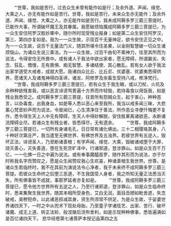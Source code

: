 <!-- { "loadSidebar": true } -->
　　“‘世尊，我如是苦行，过去众生未曾有能作如是行；及余外道、声闻、缘觉、大乘之人，亦无有能作如是苦行。世尊，我如是苦行，未来众生亦无能作；及余外道、声闻、缘觉、大乘之人，亦无能作如是苦行。我未成阿耨多罗三藐三菩提时，已能作大事，所谓破坏魔王及其眷属。我愿破烦恼魔成阿耨多罗三藐三菩提已，为一众生安住阿罗汉胜妙果中，随尔所时现受残业报身；如是第二众生安住阿罗汉，第三、第四亦复如是。我为一一众生故，示现百千无量神足，欲令安住正见之中。为一一众生故，说百千无量法门义，随其所堪令住圣果，以金刚智慧破一切众生诸烦恼山，为诸众生说三乘法。为一一众生故，过百千由旬不乘神力，往至其所而为说法，令得安住无所畏中。或有诸人于我法中欲出家者，愿无障碍，所谓羸劣、失念、狂乱、憍慢，无有畏惧、痴无智慧、多诸结使、其心散乱。若有女人欲于我法出家学道受大戒者，成就大愿。我诸四众比丘、比丘尼、优婆塞、优婆夷悉得供养，愿诸天人及诸鬼神得四圣谛，诸龙、阿修罗及余畜生受持八戒，修净梵行。
　　“‘世尊，我成阿耨多罗三藐三菩提已，若有众生于我生瞋，或以刀杖、火坑及余种种欲残害我，或以恶言诽谤骂詈遍十方界而作轻毁，若持毒食以用饭我，如是残业我悉受之。成阿耨多罗三藐三菩提，往昔所有怨贼众生，起于害心，种种恶言，以杂毒食，出我身血，如是等人悉以恶心来至我所，我当以戒多闻三昧，大悲薰心梵音妙声而为说法，令彼闻已，心生清净住于善法，所作恶业寻便忏悔更不复作，悉令得生天上人中无有障碍，生天人中得妙解脱，安住胜果离诸欲恶，永断诸流障碍业尽。若诸众生有残业者，皆悉得尽，无有遗余。
　　“‘世尊，我成阿耨多罗三藐三菩提已，一切所有身诸毛孔，日日常有诸化佛出，三十二相璎珞其身，八十种好次第庄严，我当遣至无佛世界、有佛世界及五浊界。若彼世界有五逆人，毁坏正法，诽谤圣人，乃至断诸善根；有学声闻、缘觉、大乘，毁破诸戒堕于大罪，烧灭善心，灭失善道，堕在生死空旷泽中，行诸邪道，登涉罪山。如是众生百千万亿，一一化佛一日之中遍为说法。或有奉事魔醯首罗，随作其形而为说法，亦于尔时称我名字而赞叹之，愿是众生闻赞叹我心生欢喜，种诸善根生我世界。世尊，是诸众生若临终时，我不在其前为演说法令心净者，我于未来终不成阿耨多罗三藐三菩提。若彼众生命终之后堕三恶道，不生我国受人身者，我之所知无量正法悉当灭失，所有佛事皆不成就，事那罗延者亦复如是。
　　“‘世尊，我成阿耨多罗三藐三菩提已，愿令他方世界所有五逆之人，乃至行诸邪道，登涉罪山，如是众生临命终时，悉来集聚生我世界。随其本相所受身色，艾白无润，面目丑陋如毗舍遮，失念破戒，臭秽短命，以此诸恶损减其身，资生所须常不供足，为是众生故，于娑婆世界诸四天下，一时之中从兜术下现处母胎，乃至童子学诸伎艺、出家、苦行、破坏诸魔、成无上道、转正法轮、般涅槃后流布舍利，如是示现种种佛事，悉皆遍满如是百亿诸四天下。
悲华经卷第七诸菩萨本授记品第四之五
